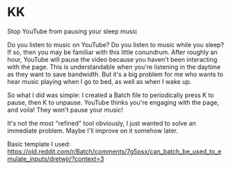 # KK
Stop YouTube from pausing your sleep music

Do you listen to music on YouTube? Do you listen to music while you sleep?
If so, then you may be familiar with this little conundrum. After roughly an hour, YouTube will pause the video because you haven't been interacting with the page. This is understandable when you're listening in the daytime as they want to save bandwidth. But it's a big problem for me who wants to hear music playing when I go to bed, as well as when I wake up.

So what I did was simple: I created a Batch file to periodically press K to pause, then K to unpause. YouTube thinks you're engaging with the page, and voila! They won't pause your music!

It's not the most "refined" tool obviously, I just wanted to solve an immediate problem. Maybe I'll improve on it somehow later.

Basic template I used: https://old.reddit.com/r/Batch/comments/7g5psx/can_batch_be_used_to_emulate_inputs/dretwjr/?context=3
